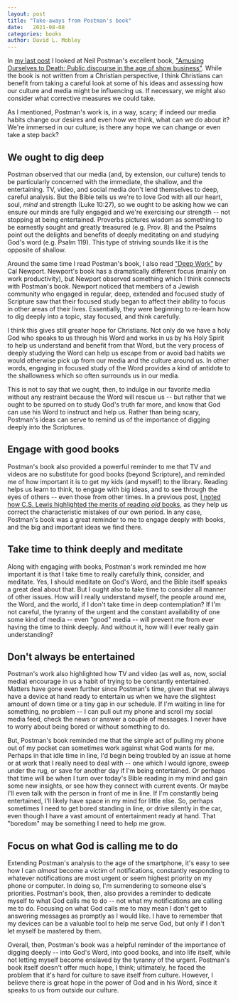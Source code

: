 ```yaml
---
layout: post
title: "Take-aways from Postman's book"
date:   2021-08-08
categories: books
author: David L. Mobley
---
```


In [my last post](https://heisfaithful.github.io/books/2021/08/06/postman.html) I looked at Neil Postman's excellent book, ["Amusing Ourselves to Death: Public discourse in the age of show business"](https://amzn.to/2WVyH0S). While the book is not written from a Christian perspective, I think Christians can benefit from taking a careful look at some of his ideas and assessing how our culture and media might be influencing us. If necessary, we might also consider what corrective measures we could take.

As I mentioned, Postman's work is, in a way, scary; if indeed our media habits change our desires and even how we think, what can we do about it? We're immersed in our culture; is there any hope we can change or even take a step back?

## We ought to dig deep

Postman observed that our media (and, by extension, our culture) tends to be particularly concerned with the immediate, the shallow, and the entertaining. TV, video, and social media don't lend themselves to deep, careful analysis. But the Bible tells us we're to love God with all our heart, soul, *mind* and strength (Luke 10:27), so we ought to be asking how we can ensure our minds are fully engaged and we're exercising our strength -- not stopping at being entertained. Proverbs pictures wisdom as something to be earnestly sought and greatly treasured (e.g. Prov. 8) and the Psalms point out the delights and benefits of deeply meditating on and studying God's word (e.g. Psalm 119). This type of striving sounds like it is the opposite of shallow.

Around the same time I read Postman's book, I also read ["Deep Work"](https://amzn.to/3AobDpY) by Cal Newport. Newport's book has a dramatically different focus (mainly on work productivity), but Newport observed something which I think connects with Postman's book. Newport noticed that members of a Jewish community who engaged in regular, deep, extended and focused study of Scripture saw that their focused study began to affect their ability to focus in other areas of their lives. Essentially, they were beginning to re-learn how to dig deeply into a topic, stay focused, and think carefully.

I think this gives still greater hope for Christians. Not only do we have a holy God who speaks to us through his Word and works in us by his Holy Spirit to help us understand and benefit from that Word, but the very process of deeply studying the Word can help us escape from or avoid bad habits we would otherwise pick up from our media and the culture around us. In other words, engaging in focused study of the Word provides a kind of antidote to the shallowness which so often surrounds us in our media.

This is not to say that we ought, then, to indulge in our favorite media without any restraint because the Word will rescue us -- but rather that we ought to be spurred on to study God's truth far more, and know that God can use his Word to instruct and help us. Rather than being scary, Postman's ideas can serve to remind us of the importance of digging deeply into the Scriptures.

## Engage with good books

Postman's book also provided a powerful reminder to me that TV and videos are no substitute for good books (beyond Scripture), and reminded me of how important it is to get my kids (and myself) to the library. Reading helps us learn to think, to engage with big ideas, and to see through the eyes of others -- even those from other times. In a previous post, [I noted how C.S. Lewis highlighted the merits of reading *old* books](https://heisfaithful.github.io/culture/2020/12/02/Machen.html), as they help us correct the characteristic mistakes of our own period. In any case, Postman's book was a great reminder to me to engage deeply with books, and the big and important ideas we find there.

## Take time to think deeply and meditate

Along with engaging with books, Postman's work reminded me how important it is that I take time to really carefully think, consider, and meditate. Yes, I should meditate on God's Word, and the Bible itself speaks a great deal about that. But I ought also to take time to consider all manner of other issues. How will I really understand myself, the people around me, the Word, and the world, if I don't take time in deep contemplation? If I'm not careful, the tyranny of the urgent and the constant availability of one some kind of media -- even "good" media -- will prevent me from ever having the time to think deeply. And without it, how will I ever really gain understanding?

## Don't always be entertained

Postman's work also highlighted how TV and video (as well as, now, social media) encourage in us a habit of trying to be constantly entertained. Matters have gone even further since Postman's time, given that we always have a device at hand ready to entertain us when we have the slightest amount of down time or a tiny gap in our schedule. If I'm waiting in line for something, no problem -- I can pull out my phone and scroll my social media feed, check the news or answer a couple of messages. I never have to worry about being bored or without something to do.

But, Postman's book reminded me that the simple act of pulling my phone out of my pocket can sometimes work against what God wants for me. Perhaps in that idle time in line, I'd begin being troubled by an issue at home or at work that I really need to deal with -- one which I would ignore, sweep under the rug, or save for another day if I'm being entertained. Or perhaps that time will be when I turn over today's Bible reading in my mind and gain some new insights, or see how they connect with current events. Or maybe I'll even talk with the person in front of me in line. If I'm constantly being entertained, I'll likely have space in my mind for little else. So, perhaps sometimes I need to get bored standing in line, or drive silently in the car, even though I have a vast amount of entertainment ready at hand. That "boredom" may be something I need to help me grow.

## Focus on what God is calling me to do

Extending Postman's analysis to the age of the smartphone, it's easy to see how I can *almost* become a victim of notifications, constantly responding to whatever notifications are most urgent or seem highest priority on my phone or computer. In doing so, I'm surrendering to someone else's priorities. Postman's book, then, also provides a reminder to dedicate myself to what God calls me to do -- not what my notifications are calling me to do. Focusing on what God calls me to may mean I don't get to answering messages as promptly as I would like. I have to remember that my devices can be a valuable tool to help me serve God, but only if I don't let myself be mastered by them.

Overall, then, Postman's book was a helpful reminder of the importance of digging deeply -- into God's Word, into good books, and into life itself, while not letting myself become enslaved by the tyranny of the urgent. Postman's book itself doesn't offer much hope, I think; ultimately, he faced the problem that it's hard for culture to save itself from culture. However, I believe there is great hope in the power of God and in his Word, since it speaks to us from outside our culture. 
